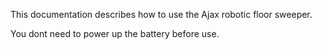This documentation describes how to use the Ajax robotic floor sweeper.

You dont need to power up the battery before use.
